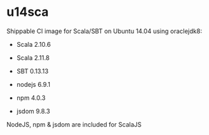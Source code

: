 # u14sca

Shippable CI image for Scala/SBT on Ubuntu 14.04 using oraclejdk8:

- Scala 2.10.6
- Scala 2.11.8
- SBT 0.13.13

- nodejs 6.9.1
- npm 4.0.3
- jsdom 9.8.3

NodeJS, npm & jsdom are included for ScalaJS